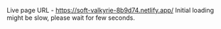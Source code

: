 Live page URL - https://soft-valkyrie-8b9d74.netlify.app/
Initial loading might be slow, please wait for few seconds.

